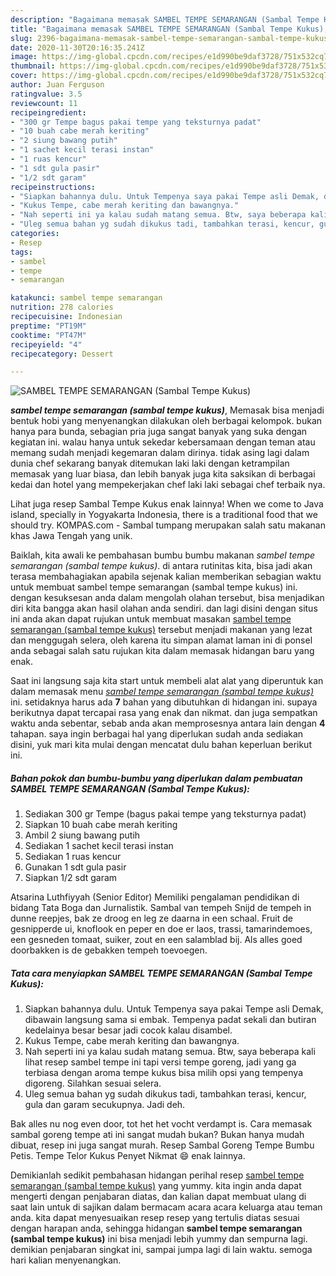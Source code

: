 ```yaml
---
description: "Bagaimana memasak SAMBEL TEMPE SEMARANGAN (Sambal Tempe Kukus), Menggugah Selera"
title: "Bagaimana memasak SAMBEL TEMPE SEMARANGAN (Sambal Tempe Kukus), Menggugah Selera"
slug: 2396-bagaimana-memasak-sambel-tempe-semarangan-sambal-tempe-kukus-menggugah-selera
date: 2020-11-30T20:16:35.241Z
image: https://img-global.cpcdn.com/recipes/e1d990be9daf3728/751x532cq70/sambel-tempe-semarangan-sambal-tempe-kukus-foto-resep-utama.jpg
thumbnail: https://img-global.cpcdn.com/recipes/e1d990be9daf3728/751x532cq70/sambel-tempe-semarangan-sambal-tempe-kukus-foto-resep-utama.jpg
cover: https://img-global.cpcdn.com/recipes/e1d990be9daf3728/751x532cq70/sambel-tempe-semarangan-sambal-tempe-kukus-foto-resep-utama.jpg
author: Juan Ferguson
ratingvalue: 3.5
reviewcount: 11
recipeingredient:
- "300 gr Tempe bagus pakai tempe yang teksturnya padat"
- "10 buah cabe merah keriting"
- "2 siung bawang putih"
- "1 sachet kecil terasi instan"
- "1 ruas kencur"
- "1 sdt gula pasir"
- "1/2 sdt garam"
recipeinstructions:
- "Siapkan bahannya dulu. Untuk Tempenya saya pakai Tempe asli Demak, dibawain langsung sama si embak. Tempenya padat sekali dan butiran kedelainya besar besar jadi cocok kalau disambel."
- "Kukus Tempe, cabe merah keriting dan bawangnya."
- "Nah seperti ini ya kalau sudah matang semua. Btw, saya beberapa kali lihat resep sambel tempe ini tapi versi tempe goreng, jadi yang ga terbiasa dengan aroma tempe kukus bisa milih opsi yang tempenya digoreng. Silahkan sesuai selera."
- "Uleg semua bahan yg sudah dikukus tadi, tambahkan terasi, kencur, gula dan garam secukupnya. Jadi deh."
categories:
- Resep
tags:
- sambel
- tempe
- semarangan

katakunci: sambel tempe semarangan 
nutrition: 278 calories
recipecuisine: Indonesian
preptime: "PT19M"
cooktime: "PT47M"
recipeyield: "4"
recipecategory: Dessert

---
```



![SAMBEL TEMPE SEMARANGAN (Sambal Tempe Kukus)](https://img-global.cpcdn.com/recipes/e1d990be9daf3728/751x532cq70/sambel-tempe-semarangan-sambal-tempe-kukus-foto-resep-utama.jpg)

<b><i>sambel tempe semarangan (sambal tempe kukus)</i></b>, Memasak bisa menjadi bentuk hobi yang menyenangkan dilakukan oleh berbagai kelompok. bukan hanya para bunda, sebagian pria juga sangat banyak yang suka dengan kegiatan ini. walau hanya untuk sekedar kebersamaan dengan teman atau memang sudah menjadi kegemaran dalam dirinya. tidak asing lagi dalam dunia chef sekarang banyak ditemukan laki laki dengan ketrampilan memasak yang luar biasa, dan lebih banyak juga kita saksikan di berbagai kedai dan hotel yang mempekerjakan chef laki laki sebagai chef terbaik nya.

Lihat juga resep Sambal Tempe Kukus enak lainnya! When we come to Java island, specially in Yogyakarta Indonesia, there is a traditional food that we should try. KOMPAS.com - Sambal tumpang merupakan salah satu makanan khas Jawa Tengah yang unik.

Baiklah, kita awali ke pembahasan bumbu bumbu makanan <i>sambel tempe semarangan (sambal tempe kukus)</i>. di antara rutinitas kita, bisa jadi akan terasa membahagiakan apabila sejenak kalian memberikan sebagian waktu untuk membuat sambel tempe semarangan (sambal tempe kukus) ini. dengan kesuksesan anda dalam mengolah olahan tersebut, bisa menjadikan diri kita bangga akan hasil olahan anda sendiri. dan lagi disini dengan situs ini anda akan dapat rujukan untuk membuat masakan <u>sambel tempe semarangan (sambal tempe kukus)</u> tersebut menjadi makanan yang lezat dan menggugah selera, oleh karena itu simpan alamat laman ini di ponsel anda sebagai salah satu rujukan kita dalam memasak hidangan baru yang enak.


Saat ini langsung saja kita start untuk membeli alat alat yang diperuntuk kan dalam memasak menu <u><i>sambel tempe semarangan (sambal tempe kukus)</i></u> ini. setidaknya harus ada <b>7</b> bahan yang dibutuhkan di hidangan ini. supaya berikutnya dapat tercapai rasa yang enak dan nikmat. dan juga sempatkan waktu anda sebentar, sebab anda akan memprosesnya antara lain dengan <b>4</b> tahapan. saya ingin berbagai hal yang diperlukan sudah anda sediakan disini, yuk mari kita mulai dengan mencatat dulu bahan keperluan berikut ini.

<!--inarticleads1-->

##### Bahan pokok dan bumbu-bumbu yang diperlukan dalam pembuatan SAMBEL TEMPE SEMARANGAN (Sambal Tempe Kukus):

1. Sediakan 300 gr Tempe (bagus pakai tempe yang teksturnya padat)
1. Siapkan 10 buah cabe merah keriting
1. Ambil 2 siung bawang putih
1. Sediakan 1 sachet kecil terasi instan
1. Sediakan 1 ruas kencur
1. Gunakan 1 sdt gula pasir
1. Siapkan 1/2 sdt garam


Atsarina Luthfiyyah (Senior Editor) Memiliki pengalaman pendidikan di bidang Tata Boga dan Jurnalistik. Sambal van tempeh Snijd de tempeh in dunne reepjes, bak ze droog en leg ze daarna in een schaal. Fruit de gesnipperde ui, knoflook en peper en doe er laos, trassi, tamarindemoes, een gesneden tomaat, suiker, zout en een salamblad bij. Als alles goed doorbakken is de gebakken tempeh toevoegen. 

<!--inarticleads2-->

##### Tata cara menyiapkan SAMBEL TEMPE SEMARANGAN (Sambal Tempe Kukus):

1. Siapkan bahannya dulu. Untuk Tempenya saya pakai Tempe asli Demak, dibawain langsung sama si embak. Tempenya padat sekali dan butiran kedelainya besar besar jadi cocok kalau disambel.
1. Kukus Tempe, cabe merah keriting dan bawangnya.
1. Nah seperti ini ya kalau sudah matang semua. Btw, saya beberapa kali lihat resep sambel tempe ini tapi versi tempe goreng, jadi yang ga terbiasa dengan aroma tempe kukus bisa milih opsi yang tempenya digoreng. Silahkan sesuai selera.
1. Uleg semua bahan yg sudah dikukus tadi, tambahkan terasi, kencur, gula dan garam secukupnya. Jadi deh.


Bak alles nu nog even door, tot het het vocht verdampt is. Cara memasak sambal goreng tempe ati ini sangat mudah bukan? Bukan hanya mudah dibuat, resep ini juga sangat murah. Resep Sambal Goreng Tempe Bumbu Petis. Tempe Telor Kukus Penyet Nikmat 😄 enak lainnya. 

Demikianlah sedikit pembahasan hidangan perihal resep <u>sambel tempe semarangan (sambal tempe kukus)</u> yang yummy. kita ingin anda dapat mengerti dengan penjabaran diatas, dan kalian dapat membuat ulang di saat lain untuk di sajikan dalam bermacam acara acara keluarga atau teman anda. kita dapat menyesuaikan resep resep yang tertulis diatas sesuai dengan harapan anda, sehingga hidangan <b>sambel tempe semarangan (sambal tempe kukus)</b> ini bisa menjadi lebih yummy dan sempurna lagi. demikian penjabaran singkat ini, sampai jumpa lagi di lain waktu. semoga hari kalian menyenangkan.
